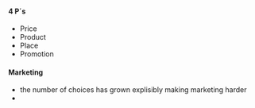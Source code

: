 #### 4 P´s
 - Price
 - Product
 - Place
 - Promotion
 #### Marketing
  - the number of choices has grown explisibly making marketing harder
  - 
<!--stackedit_data:
eyJoaXN0b3J5IjpbLTM2NzE5NDE2NV19
-->